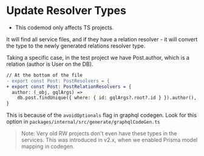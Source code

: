 # Update Resolver Types

- This codemod only affects TS projects.

It will find all service files, and if they have a relation resolver - it will convert the type to the newly generated relations resolver type.

Taking a specific case, in the test project we have Post.author, which is a relation (author is User on the DB).

```diff
// At the bottom of the file
- export const Post: PostResolvers = {
+ export const Post: PostRelationResolvers = {
  author: (_obj, gqlArgs) =>
    db.post.findUnique({ where: { id: gqlArgs?.root?.id } }).author(),
}
```

This is because of the `avoidOptionals` flag in graphql codegen. Look for this option in `packages/internal/src/generate/graphqlCodeGen.ts`


> Note:
> Very old RW projects don't even have these types in the services. This was introduced in v2.x, when we enabled Prisma model mapping in codegen.
